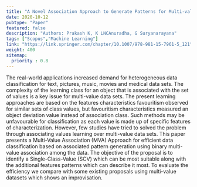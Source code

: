 ```yaml
---
title: "A Novel Association Approach to Generate Patterns for Multi-valued Data in Efficient Data Classification"
date: 2020-10-12
pubtype: "Paper"
featured: false
description: "Authors: Prakash K, K LNCAnuradha, G Suryanarayana"
tags: ["Scopus","Machine Learning"]
link: "https://link.springer.com/chapter/10.1007/978-981-15-7961-5_121"
weight: 400
sitemap:
  priority : 0.8
---
```

The real-world applications increased demand for heterogeneous data classification for text, pictures, music, movies and medical data sets. The complexity of the learning class for an object that is associated with the set of values is a key issue for multi-value data sets. The present learning approaches are based on the features characteristics favouritism observed for similar sets of class values, but favouritism characteristics measured an object deviation value instead of association class. Such methods may be unfavourable for classification as each value is made up of specific features of characterization. However, few studies have tried to solved the problem through associating values learning over multi-value data sets. This paper presents a Multi-Value Association (MVA) Approach for efficient data classification based on associated pattern generation using binary multi-value association among the data. The objective of the proposal is to identify a Single-Class-Value (SCV) which can be most suitable along with the additional features patterns which can describe it most. To evaluate the efficiency we compare with some existing proposals using multi-value datasets which shows an improvisation.
